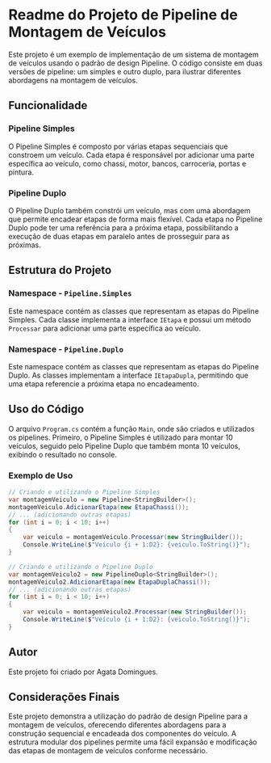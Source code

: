 # Readme do Projeto de Pipeline de Montagem de Veículos

Este projeto é um exemplo de implementação de um sistema de montagem de veículos usando o padrão de design Pipeline. O código consiste em duas versões de pipeline: um simples e outro duplo, para ilustrar diferentes abordagens na montagem de veículos.

## Funcionalidade

### Pipeline Simples
O Pipeline Simples é composto por várias etapas sequenciais que constroem um veículo. Cada etapa é responsável por adicionar uma parte específica ao veículo, como chassi, motor, bancos, carroceria, portas e pintura.

### Pipeline Duplo
O Pipeline Duplo também constrói um veículo, mas com uma abordagem que permite encadear etapas de forma mais flexível. Cada etapa no Pipeline Duplo pode ter uma referência para a próxima etapa, possibilitando a execução de duas etapas em paralelo antes de prosseguir para as próximas.

## Estrutura do Projeto

### Namespace - `Pipeline.Simples`
Este namespace contém as classes que representam as etapas do Pipeline Simples. Cada classe implementa a interface `IEtapa` e possui um método `Processar` para adicionar uma parte específica ao veículo.

### Namespace - `Pipeline.Duplo`
Este namespace contém as classes que representam as etapas do Pipeline Duplo. As classes implementam a interface `IEtapaDupla`, permitindo que uma etapa referencie a próxima etapa no encadeamento.

## Uso do Código

O arquivo `Program.cs` contém a função `Main`, onde são criados e utilizados os pipelines. Primeiro, o Pipeline Simples é utilizado para montar 10 veículos, seguido pelo Pipeline Duplo que também monta 10 veículos, exibindo o resultado no console.

### Exemplo de Uso

```csharp
// Criando e utilizando o Pipeline Simples
var montagemVeiculo = new Pipeline<StringBuilder>();
montagemVeiculo.AdicionarEtapa(new EtapaChassi());
// ... (adicionando outras etapas)
for (int i = 0; i < 10; i++)
{
    var veiculo = montagemVeiculo.Processar(new StringBuilder());
    Console.WriteLine($"Veículo {i + 1:D2}: {veiculo.ToString()}");
}

// Criando e utilizando o Pipeline Duplo
var montagemVeiculo2 = new PipelineDuplo<StringBuilder>();
montagemVeiculo2.AdicionarEtapa(new EtapaDuplaChassi());
// ... (adicionando outras etapas)
for (int i = 0; i < 10; i++)
{
    var veiculo = montagemVeiculo2.Processar(new StringBuilder());
    Console.WriteLine($"Veículo {i + 1:D2}: {veiculo.ToString()}");
}
```
## Autor

Este projeto foi criado por Agata Domingues.

## Considerações Finais
Este projeto demonstra a utilização do padrão de design Pipeline para a montagem de veículos, oferecendo diferentes abordagens para a construção sequencial e encadeada dos componentes do veículo. A estrutura modular dos pipelines permite uma fácil expansão e modificação das etapas de montagem de veículos conforme necessário.
